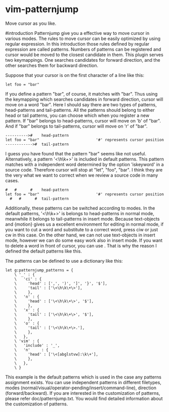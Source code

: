 vim-patternjump
===============

Move cursor as you like.

#introduction
Patternjump give you a effective way to move cursor in various modes. The rules to move cursor can be easily optimized by using regular expression. In this introduction those rules defined by regular expression are called patterns. Numbers of patterns can be registered and cursor would be moved to the closest candidate in them. This plugin serves two keymappings.  One searches candidates for forward direction, and the other searches them for backward direction.

Suppose that your cursor is on the first character of a line like this:

```vim
let foo = "bar"
```

If you define a pattern "bar", of course, it matches with "bar". Thus using the keymapping which searches candidates in forward direction, cursor will move on a word "bar". Here I should say there are two types of patterns, head-patterns and tail-patterns. All the patterns should belong to either head or tail patterns, you can choose which when you register a new pattern. If "bar" belongs to head-patterns, cursor will move on 'b' of "bar". And if "bar" belongs to tail-patterns, cursor will move on 'r' of "bar".

```vim
---------->#    head-pattern
let foo = "bar"                         '#' represents cursor position
------------>#  tail-pattern
```

I guess you have found that the pattern "bar" seems like not useful. Alternatively, a pattern '\<\h\k\+\>' is included in default patterns. This pattern matches with a independent word determined by the option 'iskeyword' in a source code.  Therefore cursor will stop at "let", "foo", "bar". I think they are the very what we want to correct when we review a source code in many cases.

```vim
#   #      #    head-pattern
let foo = "bar"                         '#' represents cursor position
  #   #      #  tail-pattern
```

Additionally, these patterns can be switched according to modes. In the default patterns, '\<\h\k\+\>' is belongs to head-patterns in normal mode, meanwhile it belongs to tail-patterns in insert mode. Because text-objects and {motion} gives us a excellent environment for editing in normal mode, if you want to cut a word and substitute to a correct word, press ciw or just cw in this case. On the other hand, we can not use text-objects in insert mode, however we can do some easy work also in insert mode. If you want to delete a word in front of cursor, you can use <C-w>. That is why the reason I defined the default patterns like this.

The patterns can be defined to use a dictionary like this:

```vim
let g:patternjump_patterns = {
    \ '_' : {
    \   'ci' : {
    \     'head' : [',', ')', ']', '}', '$'],
    \     'tail' : ['\<\h\k\+\>'],
    \     },
    \   'n' : {
    \     'head' : ['\<\h\k\+\>', '$'],
    \     },
    \   'x' : {
    \     'tail' : ['\<\h\k\+\>', '$'],
    \     },
    \   'o' : {
    \     'tail' : ['\<\h\k\+\>.'],
    \     },
    \   },
    \ 'vim' : {
    \   'include' : '_',
    \   'n'     : {
    \     'head' : ['\<[abglstvw]:\k\+'],
    \     },
    \   },
    \ }
```

This example is the default patterns which is used in the case any patterns assignment exists. You can use independent patterns in different filetypes, modes (normal/visual/operator-pending/insert/command-line), direction (forward/backward). If you are interested in the customization of patterns, please refer doc/patternjump.txt. You would find detailed information about the customization of patterns.
